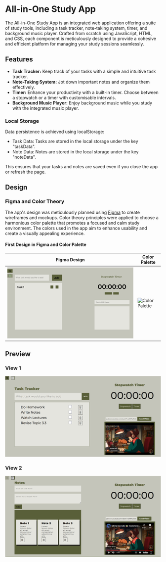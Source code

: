 # All-in-One Study App

The All-in-One Study App is an integrated web application offering a suite of study tools, including a task tracker, note-taking system, timer, and background music player. Crafted from scratch using JavaScript, HTML, and CSS, each component is meticulously designed to provide a cohesive and efficient platform for managing your study sessions seamlessly.

## Features

- **Task Tracker:** Keep track of your tasks with a simple and intuitive task tracker.
- **Note-Taking System:** Jot down important notes and organize them effectively.
- **Timer:** Enhance your productivity with a built-in timer. Choose between a stopwatch or a timer with customisable intervals.
- **Background Music Player:** Enjoy background music while you study with the integrated music player.

### Local Storage
Data persistence is achieved using localStorage:
- Task Data: Tasks are stored in the local storage under the key "taskData".
- Note Data: Notes are stored in the local storage under the key "noteData".

This ensures that your tasks and notes are saved even if you close the app or refresh the page.

## Design

### Figma and Color Theory

The app's design was meticulously planned using [Figma](https://www.figma.com/) to create wireframes and mockups. Color theory principles were applied to choose a harmonious color palette that promotes a focused and calm study environment. The colors used in the app aim to enhance usability and create a visually appealing experience.

#### First Design in Figma and Color Palette
| Figma Design | Color Palette |
|--------------|---------------|
| ![Figma Design](https://github.com/mhuss03/StudyApp/blob/main/Concept.PNG?raw=true) | ![Color Palette](https://assets-global.website-files.com/6009ec8cda7f305645c9d91b/646ce8ce78b18cea23c6a65a_143d785c.png) |
## Preview

### View 1
![View 1](https://github.com/mhuss03/StudyApp/blob/main/Task.PNG?raw=true)

### View 2
![View 2](https://github.com/mhuss03/StudyApp/blob/main/Note.PNG?raw=true) 
